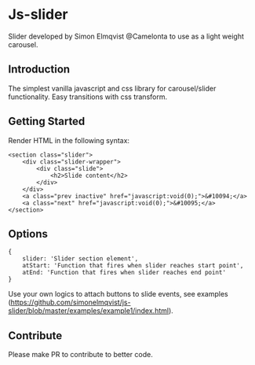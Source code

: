# Js-slider
Slider developed by Simon Elmqvist @Camelonta to use as a light weight carousel.

## Introduction 
The simplest vanilla javascript and css library for carousel/slider functionality.
Easy transitions with css transform.

## Getting Started
Render HTML in the following syntax:
```
<section class="slider">
    <div class="slider-wrapper">
        <div class="slide">
            <h2>Slide content</h2>
        </div>
    </div>
    <a class="prev inactive" href="javascript:void(0);">&#10094;</a>
    <a class="next" href="javascript:void(0);">&#10095;</a>
</section>
```
## Options
```
{
    slider: 'Slider section element',
    atStart: 'Function that fires when slider reaches start point',
    atEnd: 'Function that fires when slider reaches end point'
}
```
Use your own logics to attach buttons to slide events, see examples (https://github.com/simonelmqvist/js-slider/blob/master/examples/example1/index.html).

## Contribute
Please make PR to contribute to better code.